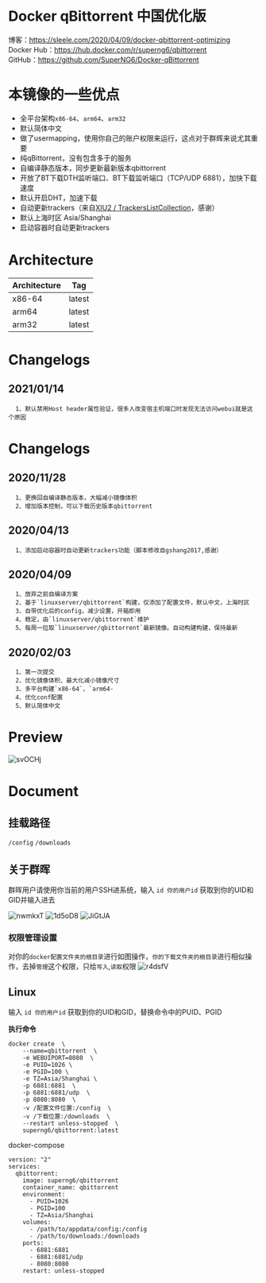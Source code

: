 # Docker qBittorrent 中国优化版
博客：https://sleele.com/2020/04/09/docker-qbittorrent-optimizing  
Docker Hub：https://hub.docker.com/r/superng6/qbittorrent  
GitHub：https://github.com/SuperNG6/Docker-qBittorrent  


# 本镜像的一些优点
- 全平台架构`x86-64`、`arm64`、`arm32`
- 默认简体中文
- 做了usermapping，使用你自己的账户权限来运行，这点对于群辉来说尤其重要
- 纯qBittorrent，没有包含多于的服务
- 自编译静态版本，同步更新最新版本qbittorrent
- 开放了BT下载DTH监听端口、BT下载监听端口（TCP/UDP 6881），加快下载速度
- 默认开启DHT，加速下载
- 自动更新trackers（来自[XIU2 / TrackersListCollection](https://github.com/XIU2/TrackersListCollection)，感谢）
- 默认上海时区 Asia/Shanghai
- 启动容器时自动更新trackers

# Architecture

| Architecture | Tag            |
| ------------ | -------------- |
| x86-64       | latest   |
| arm64        | latest |
| arm32        | latest |



# Changelogs
## 2021/01/14

      1、默认禁用Host header属性验证，很多人改变宿主机端口时发现无法访问webui就是这个原因

# Changelogs
## 2020/11/28

      1、更换回自编译静态版本，大幅减小镜像体积
      2、增加版本控制，可以下载历史版本qbittorrent

## 2020/04/13

      1、添加启动容器时自动更新trackers功能（脚本修改自gshang2017,感谢）

## 2020/04/09

      1、放弃之前自编译方案
      2、基于`linuxserver/qbittorrent`构建，仅添加了配置文件，默认中文，上海时区
      3、自带优化后的config，减少设置，开箱即用
      4、稳定，由`linuxserver/qbittorrent`维护
      5、每周一拉取`linuxserver/qbittorrent`最新镜像。自动构建构建，保持最新
      
## 2020/02/03

      1、第一次提交
      2、优化镜像体积、最大化减小镜像尺寸
      3、多平台构建`x86-64`、`arm64·
      4、优化conf配置
      5、默认简体中文
      
# Preview
![svOCHj](https://cdn.jsdelivr.net/gh/SuperNG6/pic@master/uPic/svOCHj.png)

# Document

## 挂载路径
``/config`` ``/downloads``

## 关于群晖

群晖用户请使用你当前的用户SSH进系统，输入 ``id 你的用户id`` 获取到你的UID和GID并输入进去

![nwmkxT](https://cdn.jsdelivr.net/gh/SuperNG6/pic@master/uPic/nwmkxT.jpg)
![1d5oD8](https://cdn.jsdelivr.net/gh/SuperNG6/pic@master/uPic/1d5oD8.jpg)
![JiGtJA](https://cdn.jsdelivr.net/gh/SuperNG6/pic@master/uPic/JiGtJA.jpg)

### 权限管理设置
对你的``docker配置文件夹的根目录``进行如图操作，``你的下载文件夹的根目录``进行相似操作，去掉``管理``这个权限，只给``写入``,``读取``权限
![r4dsfV](https://cdn.jsdelivr.net/gh/SuperNG6/pic@master/uPic/r4dsfV.jpg)


## Linux

输入 ``id 你的用户id`` 获取到你的UID和GID，替换命令中的PUID、PGID

__执行命令__
````
docker create  \
    --name=qbittorrent  \
    -e WEBUIPORT=8080  \
    -e PUID=1026 \
    -e PGID=100 \
    -e TZ=Asia/Shanghai \
    -p 6881:6881  \
    -p 6881:6881/udp  \
    -p 8080:8080  \
    -v /配置文件位置:/config  \
    -v /下载位置:/downloads  \
    --restart unless-stopped  \
    superng6/qbittorrent:latest
````
docker-compose  
````
version: "2"
services:
  qbittorrent:
    image: superng6/qbittorrent
    container_name: qbittorrent
    environment:
      - PUID=1026
      - PGID=100
      - TZ=Asia/Shanghai
    volumes:
      - /path/to/appdata/config:/config
      - /path/to/downloads:/downloads
    ports:
      - 6881:6881
      - 6881:6881/udp
      - 8080:8080
    restart: unless-stopped
````
